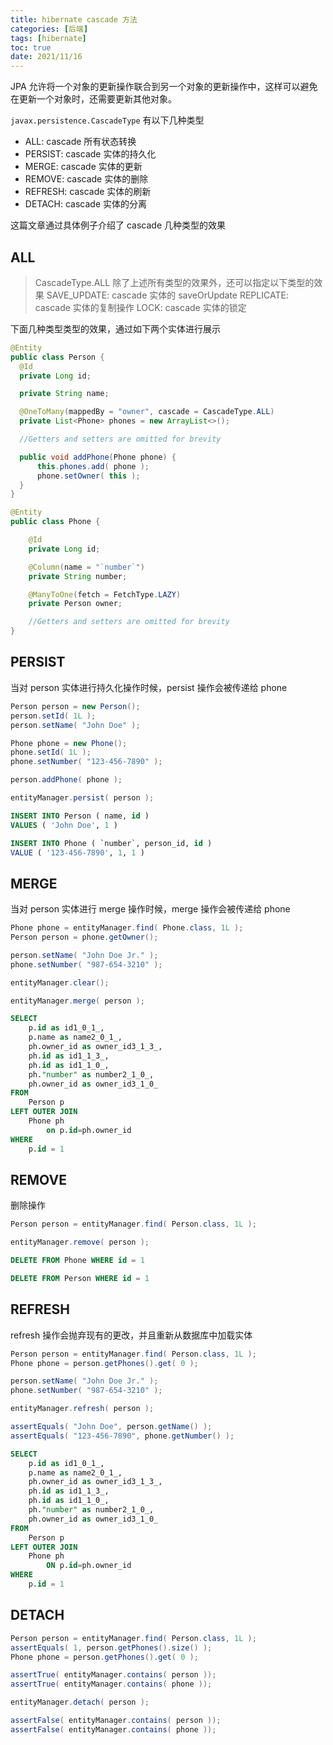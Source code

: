 ```yaml
---
title: hibernate cascade 方法
categories: [后端]
tags: [hibernate]
toc: true
date: 2021/11/16
---
```


JPA 允许将一个对象的更新操作联合到另一个对象的更新操作中，这样可以避免在更新一个对象时，还需要更新其他对象。

`javax.persistence.CascadeType` 有以下几种类型

- ALL: cascade 所有状态转换
- PERSIST: cascade 实体的持久化
- MERGE: cascade 实体的更新
- REMOVE: cascade 实体的删除
- REFRESH: cascade 实体的刷新
- DETACH: cascade 实体的分离

这篇文章通过具体例子介绍了 cascade 几种类型的效果

<!--  -->

## ALL

> CascadeType.ALL 除了上述所有类型的效果外，还可以指定以下类型的效果
> SAVE_UPDATE: cascade 实体的 saveOrUpdate
> REPLICATE: cascade 实体的复制操作
> LOCK: cascade 实体的锁定

下面几种类型类型的效果，通过如下两个实体进行展示

```java
@Entity
public class Person {
  @Id
  private Long id;

  private String name;

  @OneToMany(mappedBy = "owner", cascade = CascadeType.ALL)
  private List<Phone> phones = new ArrayList<>();

  //Getters and setters are omitted for brevity

  public void addPhone(Phone phone) {
      this.phones.add( phone );
      phone.setOwner( this );
  }
}

@Entity
public class Phone {

    @Id
    private Long id;

    @Column(name = "`number`")
    private String number;

    @ManyToOne(fetch = FetchType.LAZY)
    private Person owner;

    //Getters and setters are omitted for brevity
}

```

## PERSIST

当对 person 实体进行持久化操作时候，persist 操作会被传递给 phone

```java
Person person = new Person();
person.setId( 1L );
person.setName( "John Doe" );

Phone phone = new Phone();
phone.setId( 1L );
phone.setNumber( "123-456-7890" );

person.addPhone( phone );

entityManager.persist( person );
```

```sql
INSERT INTO Person ( name, id )
VALUES ( 'John Doe', 1 )

INSERT INTO Phone ( `number`, person_id, id )
VALUE ( '123-456-7890', 1, 1 )
```

## MERGE

当对 person 实体进行 merge 操作时候，merge 操作会被传递给 phone

```java
Phone phone = entityManager.find( Phone.class, 1L );
Person person = phone.getOwner();

person.setName( "John Doe Jr." );
phone.setNumber( "987-654-3210" );

entityManager.clear();

entityManager.merge( person );
```

```sql
SELECT
    p.id as id1_0_1_,
    p.name as name2_0_1_,
    ph.owner_id as owner_id3_1_3_,
    ph.id as id1_1_3_,
    ph.id as id1_1_0_,
    ph."number" as number2_1_0_,
    ph.owner_id as owner_id3_1_0_
FROM
    Person p
LEFT OUTER JOIN
    Phone ph
        on p.id=ph.owner_id
WHERE
    p.id = 1
```

## REMOVE

删除操作

```java
Person person = entityManager.find( Person.class, 1L );

entityManager.remove( person );
```

```sql
DELETE FROM Phone WHERE id = 1

DELETE FROM Person WHERE id = 1
```

## REFRESH

refresh 操作会抛弃现有的更改，并且重新从数据库中加载实体

```java
Person person = entityManager.find( Person.class, 1L );
Phone phone = person.getPhones().get( 0 );

person.setName( "John Doe Jr." );
phone.setNumber( "987-654-3210" );

entityManager.refresh( person );

assertEquals( "John Doe", person.getName() );
assertEquals( "123-456-7890", phone.getNumber() );
```

```sql
SELECT
    p.id as id1_0_1_,
    p.name as name2_0_1_,
    ph.owner_id as owner_id3_1_3_,
    ph.id as id1_1_3_,
    ph.id as id1_1_0_,
    ph."number" as number2_1_0_,
    ph.owner_id as owner_id3_1_0_
FROM
    Person p
LEFT OUTER JOIN
    Phone ph
        ON p.id=ph.owner_id
WHERE
    p.id = 1
```

## DETACH

```java
Person person = entityManager.find( Person.class, 1L );
assertEquals( 1, person.getPhones().size() );
Phone phone = person.getPhones().get( 0 );

assertTrue( entityManager.contains( person ));
assertTrue( entityManager.contains( phone ));

entityManager.detach( person );

assertFalse( entityManager.contains( person ));
assertFalse( entityManager.contains( phone ));
```
